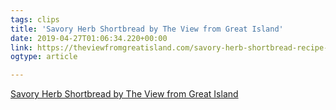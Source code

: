 ```yaml
---
tags: clips
title: 'Savory Herb Shortbread by The View from Great Island'
date: 2019-04-27T01:06:34.220+00:00
link: https://theviewfromgreatisland.com/savory-herb-shortbread-recipe-and-spring-party-printables/
ogtype: article

---
```

[Savory Herb Shortbread by The View from Great Island](https://theviewfromgreatisland.com/savory-herb-shortbread-recipe-and-spring-party-printables/)